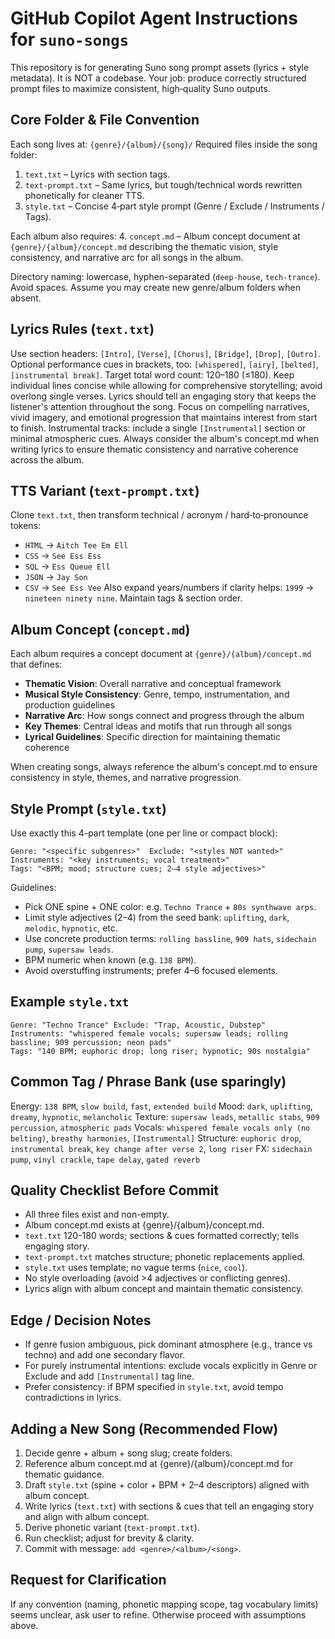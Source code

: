 # GitHub Copilot Agent Instructions for `suno-songs`

This repository is for generating Suno song prompt assets (lyrics + style metadata). It is NOT a codebase. Your job: produce correctly structured prompt files to maximize consistent, high‑quality Suno outputs.

## Core Folder & File Convention
Each song lives at: `{genre}/{album}/{song}/`
Required files inside the song folder:
1. `text.txt` – Lyrics with section tags.
2. `text-prompt.txt` – Same lyrics, but tough/technical words rewritten phonetically for cleaner TTS.
3. `style.txt` – Concise 4‑part style prompt (Genre / Exclude / Instruments / Tags).

Each album also requires:
4. `concept.md` – Album concept document at `{genre}/{album}/concept.md` describing the thematic vision, style consistency, and narrative arc for all songs in the album.

Directory naming: lowercase, hyphen-separated (`deep-house`, `tech-trance`). Avoid spaces. Assume you may create new genre/album folders when absent.

## Lyrics Rules (`text.txt`)
Use section headers: `[Intro]`, `[Verse]`, `[Chorus]`, `[Bridge]`, `[Drop]`, `[Outro]`.
Optional performance cues in brackets, too: `[whispered]`, `[airy]`, `[belted]`, `[instrumental break]`.
Target total word count: 120–180 (≤180). Keep individual lines concise while allowing for comprehensive storytelling; avoid overlong single verses.
Lyrics should tell an engaging story that keeps the listener's attention throughout the song. Focus on compelling narratives, vivid imagery, and emotional progression that maintains interest from start to finish.
Instrumental tracks: include a single `[Instrumental]` section or minimal atmospheric cues.
Always consider the album's concept.md when writing lyrics to ensure thematic consistency and narrative coherence across the album.

## TTS Variant (`text-prompt.txt`)
Clone `text.txt`, then transform technical / acronym / hard‑to‑pronounce tokens:
- `HTML` → `Aitch Tee Em Ell`
- `CSS` → `See Ess Ess`
- `SQL` → `Ess Queue Ell`
- `JSON` → `Jay Son`
- `CSV` → `See Ess Vee`
Also expand years/numbers if clarity helps: `1999` → `nineteen ninety nine`. Maintain tags & section order.

## Album Concept (`concept.md`)
Each album requires a concept document at `{genre}/{album}/concept.md` that defines:
- **Thematic Vision**: Overall narrative and conceptual framework
- **Musical Style Consistency**: Genre, tempo, instrumentation, and production guidelines
- **Narrative Arc**: How songs connect and progress through the album
- **Key Themes**: Central ideas and motifs that run through all songs
- **Lyrical Guidelines**: Specific direction for maintaining thematic coherence

When creating songs, always reference the album's concept.md to ensure consistency in style, themes, and narrative progression.

## Style Prompt (`style.txt`)
Use exactly this 4-part template (one per line or compact block):
```
Genre: "<specific subgenres>"  Exclude: "<styles NOT wanted>"
Instruments: "<key instruments; vocal treatment>"
Tags: "<BPM; mood; structure cues; 2–4 style adjectives>"
```
Guidelines:
- Pick ONE spine + ONE color: e.g. `Techno Trance` + `80s synthwave arps`.
- Limit style adjectives (2–4) from the seed bank: `uplifting`, `dark`, `melodic`, `hypnotic`, etc.
- Use concrete production terms: `rolling bassline`, `909 hats`, `sidechain pump`, `supersaw leads`.
- BPM numeric when known (e.g. `138 BPM`).
- Avoid overstuffing instruments; prefer 4–6 focused elements.

## Example `style.txt`
```
Genre: "Techno Trance" Exclude: "Trap, Acoustic, Dubstep"
Instruments: "whispered female vocals; supersaw leads; rolling bassline; 909 percussion; neon pads"
Tags: "140 BPM; euphoric drop; long riser; hypnotic; 90s nostalgia"
```

## Common Tag / Phrase Bank (use sparingly)
Energy: `138 BPM`, `slow build`, `fast`, `extended build`
Mood: `dark`, `uplifting`, `dreamy`, `hypnotic`, `melancholic`
Texture: `supersaw leads`, `metallic stabs`, `909 percussion`, `atmospheric pads`
Vocals: `whispered female vocals only (no belting)`, `breathy harmonies`, `[Instrumental]`
Structure: `euphoric drop`, `instrumental break`, `key change after verse 2`, `long riser`
FX: `sidechain pump`, `vinyl crackle`, `tape delay`, `gated reverb`

## Quality Checklist Before Commit
- All three files exist and non-empty.
- Album concept.md exists at {genre}/{album}/concept.md.
- `text.txt` 120-180 words; sections & cues formatted correctly; tells engaging story.
- `text-prompt.txt` matches structure; phonetic replacements applied.
- `style.txt` uses template; no vague terms (`nice`, `cool`).
- No style overloading (avoid >4 adjectives or conflicting genres).
- Lyrics align with album concept and maintain thematic consistency.

## Edge / Decision Notes
- If genre fusion ambiguous, pick dominant atmosphere (e.g., trance vs techno) and add one secondary flavor.
- For purely instrumental intentions: exclude vocals explicitly in Genre or Exclude and add `[Instrumental]` tag line.
- Prefer consistency: if BPM specified in `style.txt`, avoid tempo contradictions in lyrics.

## Adding a New Song (Recommended Flow)
1. Decide genre + album + song slug; create folders.
2. Reference album concept.md at {genre}/{album}/concept.md for thematic guidance.
3. Draft `style.txt` (spine + color + BPM + 2–4 descriptors) aligned with album concept.
4. Write lyrics (`text.txt`) with sections & cues that tell an engaging story and align with album concept.
5. Derive phonetic variant (`text-prompt.txt`).
6. Run checklist; adjust for brevity & clarity.
7. Commit with message: `add <genre>/<album>/<song>`.

## Request for Clarification
If any convention (naming, phonetic mapping scope, tag vocabulary limits) seems unclear, ask user to refine. Otherwise proceed with assumptions above.
